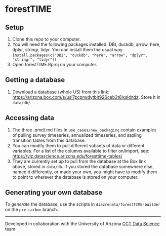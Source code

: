 # forestTIME 

## Setup 

1. Clone this repo to your computer.
1. You will need the following packages installed: DBI, duckdb, arrow, here, dplyr, stringr, tidyr. You can install them the usual way: `install.packages(c("DBI", "duckdb", "here", "arrow", "dplyr", "stringr", "tidyr"))`
1. Open forestTIME.Rproj on your computer.

## Getting a database

1. Download a database (whole US) from this link: https://arizona.box.com/s/usl7pcprwdytbit926ceb3t6lxsldndz. 
Store it in `data/db/`. 

## Accessing data

1. The three .qmd/.md files in `use_cases/new_packaging` contain examples of pulling survey timeseries, annualized timeseries, and sapling transition tables from this database. 
1. You can modify them to pull different subsets of data or different variables. For a list of the columns available to filter on/import, see: https://viz.datascience.arizona.edu/foresttime-tables/ 
1. They are currently set up to pull from the database at the Box link above, stored in `data/db`. If you stored the database somewhere else, named it differently, or made your own, you might have to modify them to point to wherever the database is stored on your computer. 

## Generating your own database

To *generate* the database, use the scripts in `diazrenata/forestTIME-builder` on the `pre-carbon` branch. 

------------------------------------------------------------------------
Developed in collaboration with the University of Arizona [CCT Data Science](https://datascience.cct.arizona.edu/) team

